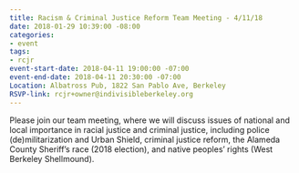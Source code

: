 ```yaml
---
title: Racism & Criminal Justice Reform Team Meeting - 4/11/18
date: 2018-01-29 10:39:00 -08:00
categories:
- event
tags:
- rcjr
event-start-date: 2018-04-11 19:00:00 -07:00
event-end-date: 2018-04-11 20:30:00 -07:00
Location: Albatross Pub, 1822 San Pablo Ave, Berkeley
RSVP-link: rcjr+owner@indivisibleberkeley.org
---
```


Please join our team meeting, where we will discuss issues of national and local importance in racial justice and criminal justice, including police (de)militarization and Urban Shield, criminal justice reform, the Alameda County Sheriff’s race (2018 election), and native peoples’ rights (West Berkeley Shellmound).